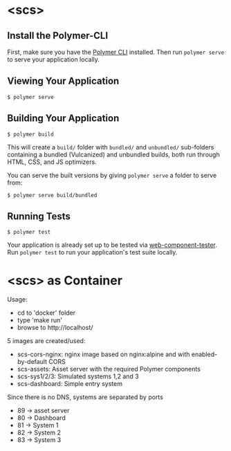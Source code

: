 # \<scs\>



## Install the Polymer-CLI

First, make sure you have the [Polymer CLI](https://www.npmjs.com/package/polymer-cli) installed. Then run `polymer serve` to serve your application locally.

## Viewing Your Application

```
$ polymer serve
```

## Building Your Application

```
$ polymer build
```

This will create a `build/` folder with `bundled/` and `unbundled/` sub-folders
containing a bundled (Vulcanized) and unbundled builds, both run through HTML,
CSS, and JS optimizers.

You can serve the built versions by giving `polymer serve` a folder to serve
from:

```
$ polymer serve build/bundled
```

## Running Tests

```
$ polymer test
```

Your application is already set up to be tested via [web-component-tester](https://github.com/Polymer/web-component-tester). Run `polymer test` to run your application's test suite locally.

# \<scs\> as Container

Usage:

* cd to 'docker' folder
* type 'make run'
* browse to http://localhost/

5 images are created/used:

* scs-cors-nginx: nginx image based on nginx:alpine and with enabled-by-default CORS
* scs-assets: Asset server with the required Polymer components
* scs-sys1/2/3: Simulated systems 1,2 and 3
* scs-dashboard: Simple entry system

Since there is no DNS, systems are separated by ports

* 89 -> asset server
* 80 -> Dashboard
* 81 -> System 1
* 82 -> System 2
* 83 -> System 3
